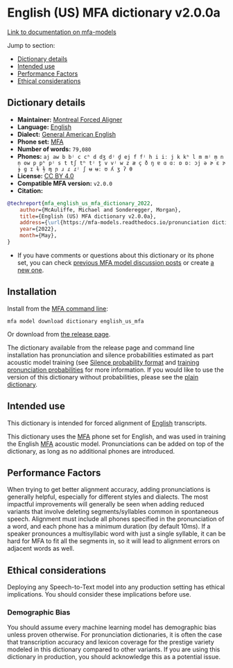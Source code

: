 
# English (US) MFA dictionary v2.0.0a

[Link to documentation on mfa-models](https://mfa-models.readthedocs.io/en/main/dictionary/english_us_mfa.html)

Jump to section:

- [Dictionary details](#dictionary-details)
- [Intended use](#intended-use)
- [Performance Factors](#performance-factors)
- [Ethical considerations](#ethical-considerations)

## Dictionary details

- **Maintainer:** [Montreal Forced Aligner](https://montreal-forced-aligner.readthedocs.io/)
- **Language:** [English](https://en.wikipedia.org/wiki/English_language)
- **Dialect:** [General American English](https://en.wikipedia.org/wiki/General_American_English)
- **Phone set:** [MFA](https://mfa-models.readthedocs.io/en/refactor/mfa_phone_set.html#english)
- **Number of words:** `79,080`
- **Phones:** `aj aw b bʲ c cʰ d dʒ dʲ d̪ ej f fʲ h i iː j k kʰ l m mʲ m̩ n n̩ ow p pʰ pʲ s t tʃ tʰ tʲ t̪ v vʲ w z æ ç ð ŋ ɐ ɑ ɑː ɒ ɒː ɔj ə ɚ ɛ ɝ ɟ ɡ ɪ ɫ ɫ̩ ɱ ɲ ɹ ɾ ɾʲ ʃ ʉ ʉː ʊ ʎ ʒ ʔ θ`
- **License:** [CC BY 4.0](https://github.com/MontrealCorpusTools/mfa-models/tree/main/dictionary/english/us_mfa/v2.0.0a/LICENSE)
- **Compatible MFA version:** `v2.0.0`
- **Citation:**

```bibtex
@techreport{mfa_english_us_mfa_dictionary_2022,
	author={McAuliffe, Michael and Sonderegger, Morgan},
	title={English (US) MFA dictionary v2.0.0a},
	address={\url{https://mfa-models.readthedocs.io/pronunciation dictionary/English/English (US) MFA dictionary v2_0_0a.html}},
	year={2022},
	month={May},
}
```

- If you have comments or questions about this dictionary or its phone set, you can check [previous MFA model discussion posts](https://github.com/MontrealCorpusTools/mfa-models/discussions?discussions_q=English+US+MFA+dictionary+v2.0.0a) or create [a new one](https://github.com/MontrealCorpusTools/mfa-models/discussions/new).

## Installation

Install from the [MFA command line](https://montreal-forced-aligner.readthedocs.io/en/latest/user_guide/models/index.html):

```
mfa model download dictionary english_us_mfa
```

Or download from [the release page](https://github.com/MontrealCorpusTools/mfa-models/releases/tag/dictionary-english_us_mfa-v2.0.0a).

The dictionary available from the release page and command line installation has pronunciation and silence probabilities estimated as part acoustic model training (see [Silence probability format](https://montreal-forced-aligner.readthedocs.io/en/latest/user_guide/dictionary.html#silence-probabilities) and [training pronunciation probabilities](https://montreal-forced-aligner.readthedocs.io/en/latest/user_guide/workflows/training_dictionary.html) for more information.  If you would like to use the version of this dictionary without probabilities, please see the [plain dictionary](https://raw.githubusercontent.com/MontrealCorpusTools/mfa-models/main/dictionary/english/us_mfa/english_us_mfa.dict).

## Intended use

This dictionary is intended for forced alignment of [English](https://en.wikipedia.org/wiki/English_language) transcripts.

This dictionary uses the [MFA](https://mfa-models.readthedocs.io/en/refactor/mfa_phone_set.html#english) phone set for English, and was used in training the English [MFA](https://mfa-models.readthedocs.io/en/refactor/mfa_phone_set.html#english) acoustic model. Pronunciations can be added on top of the dictionary, as long as no additional phones are introduced.

## Performance Factors

When trying to get better alignment accuracy, adding pronunciations is generally helpful, especially for different styles and dialects. The most impactful improvements will generally be seen when adding reduced variants that involve deleting segments/syllables common in spontaneous speech.  Alignment must include all phones specified in the pronunciation of a word, and each phone has a minimum duration (by default 10ms). If a speaker pronounces a multisyllabic word with just a single syllable, it can be hard for MFA to fit all the segments in, so it will lead to alignment errors on adjacent words as well.

## Ethical considerations

Deploying any Speech-to-Text model into any production setting has ethical implications. You should consider these implications before use.

### Demographic Bias

You should assume every machine learning model has demographic bias unless proven otherwise. For pronunciation dictionaries, it is often the case that transcription accuracy and lexicon coverage for the prestige variety modeled in this dictionary compared to other variants. If you are using this dictionary in production, you should acknowledge this as a potential issue.
